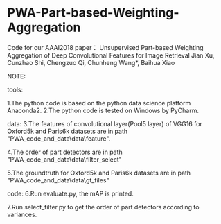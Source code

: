 # PWA-Part-based-Weighting-Aggregation
Code for our AAAI2018 paper：
Unsupervised Part-based Weighting Aggregation of Deep Convolutional Features for Image Retrieval
Jian Xu, Cunzhao Shi, Chengzuo Qi, Chunheng Wang*, Baihua Xiao

NOTE:

tools:
  
  1.The python code is based on the python data science platform Anaconda2.
2.The python code is tested on Windows by PyCharm.


data:
3.The features of convolutional layer(Pool5 layer) of VGG16 for Oxford5k and Paris6k datasets 
  are in path "PWA_code_and_data\data\feature".
  
4.The order of part detectors are in path "PWA_code_and_data\data\filter_select"

5.The groundtruth for Oxford5k and Paris6k datasets are in path "PWA_code_and_data\data\gt_files"


code:
6.Run evaluate.py, the mAP is printed.

7.Run select_filter.py to get the order of part detectors according to variances. 
